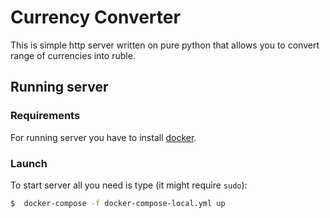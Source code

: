 # Currency Converter
This is simple http server written on pure python that allows you to convert range of currencies into ruble.

## Running server
### Requirements
For running server you have to install [docker](https://www.docker.com/).

### Launch
To start server all you need is type (it might require `sudo`):

```bash
$  docker-compose -f docker-compose-local.yml up
```